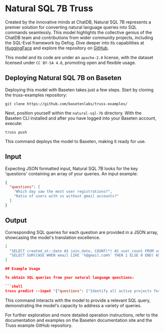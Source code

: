 # Natural SQL 7B Truss

Created by the innovative minds at ChatDB, Natural SQL 7B represents a premier solution for converting natural language queries into SQL commands seamlessly. This model highlights the collective genius of the ChatDB team and contributions from wider community projects, including the SQL-Eval framework by Defog. Dive deeper into its capabilities at [HuggingFace](https://huggingface.co/chatdb/natural-sql-7b) and explore the repository on [GitHub](https://github.com/cfahlgren1/natural-sql).

This model and its code are under an `apache-2.0` license, with the dataset licensed under `CC BY-SA 4.0`, promoting open and flexible usage.

## Deploying Natural SQL 7B on Baseten

Deploying this model with Baseten takes just a few steps. Start by cloning the truss-examples repository:

```shell
git clone https://github.com/basetenlabs/truss-examples/
```

Next, position yourself within the `natural-sql-7b` directory. With the Baseten CLI installed and after you have logged into your Baseten account, execute:

```shell
truss push
```

This command deploys the model to Baseten, making it ready for use.

## Input

Expecting JSON formatted input, Natural SQL 7B looks for the key 'questions' containing an array of your queries. An input example:

```json
{
  "questions": [
    "Which day saw the most user registrations?",
    "Ratio of users with vs without gmail accounts?"
  ]
}
```

## Output

Corresponding SQL queries for each question are provided in a JSON array, showcasing the model's translation excellence.

```json
[
  "SELECT created_at::date AS join_date, COUNT(*) AS user_count FROM users GROUP BY join_date ORDER BY user_count DESC LIMIT 1;",
  "SELECT SUM(CASE WHEN email LIKE '%@gmail.com%' THEN 1 ELSE 0 END) AS gmail_users, SUM(CASE WHEN email NOT LIKE '%@gmail.com%' THEN 1 ELSE 0 END) AS non_gmail_users, (SUM(CASE WHEN email LIKE '%@gmail.com%' THEN 1 ELSE 0 END)::FLOAT / NULLIF(SUM(CASE WHEN email NOT LIKE '%@gmail.com%' THEN 1 ELSE 0 END), 0)) AS gmail_ratio FROM users;"
]

## Example Usage

To obtain SQL queries from your natural language questions:

```shell
truss predict --input '{"questions": ["Identify all active projects for the next month."]}'
```

This command interacts with the model to provide a relevant SQL query, demonstrating the model's capacity to address a variety of queries.

For further exploration and more detailed operation instructions, refer to the documentation and examples on the Baseten documentation site and the Truss example GitHub repository.
